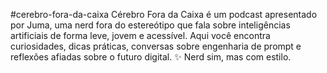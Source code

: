 #cerebro-fora-da-caixa
Cérebro Fora da Caixa é um podcast apresentado por Juma, uma nerd fora do estereótipo que fala sobre inteligências artificiais de forma leve, jovem e acessível. Aqui você encontra curiosidades, dicas práticas, conversas sobre engenharia de prompt e reflexões afiadas sobre o futuro digital. ✨ Nerd sim, mas com estilo.
